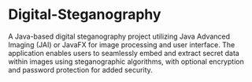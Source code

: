 # Digital-Steganography
A Java-based digital steganography project utilizing Java Advanced Imaging (JAI) or JavaFX for image processing and user interface. The application enables users to seamlessly embed and extract secret data within images using steganographic algorithms, with optional encryption and password protection for added security.    
